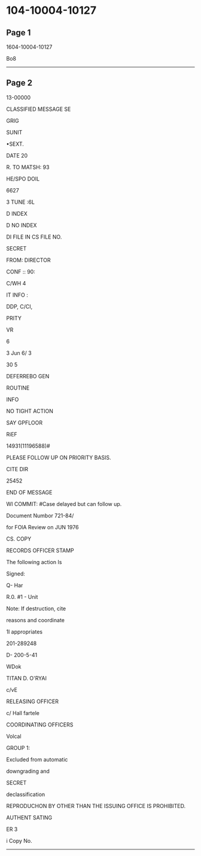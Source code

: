 # 104-10004-10127

## Page 1

1604-10004-10127

Bo8

---

## Page 2

13-00000

CLASSIFIED MESSAGE SE

GRIG

SUNIT

•SEXT.

DATE 20

R. TO MATSH: 93

HE/SPO DOIL

6627

3 TUNE :6L

D INDEX

D NO INDEX

DI FILE IN CS FILE NO.

SECRET

FROM: DIRECTOR

CONF :: 90:

C/WH 4

IT INFO :

DDP, C/CI,

PRITY

VR

6

3 Jun 6/ 3

30 5

DEFERREBO GEN

ROUTINE

INFO

NO TIGHT ACTION

SAY GPFLOOR

RiEF

14931(11196588)#

PLEASE FOLLOW UP ON PRIORITY BASIS.

CITE DIR

25452

END OF MESSAGE

WI COMMIT: #Case delayed but can follow up.

Document Numbor 721-84/

for FOlA Review on JUN 1976

CS. COPY

RECORDS OFFICER STAMP

The following action Is

Signed:

Q- Har

R.0. #1 - Unit

Note: If destruction, cite

reasons and coordinate

1l appropriates

201-289248

D- 200-5-41

WDok

TITAN D. O'RYAI

c/vE

RELEASING OFFICER

c/ Hall fartele

COORDINATING OFFICERS

Volcal

GROUP 1:

Excluded from automatic

downgrading and

SECRET

declassification

REPRODUCHON BY OTHER THAN THE ISSUING OFFICE IS PROHIBITED.

AUTHENT SATING

ER 3

i Copy No.

---

